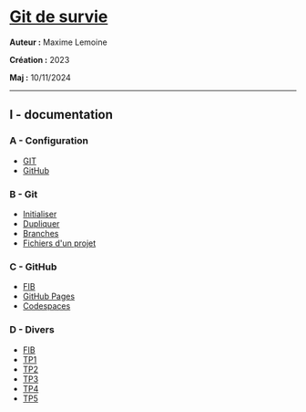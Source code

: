 # [Git de survie](https://maximeuuu.github.io/GitDeSurvie/)

**Auteur :** Maxime Lemoine

**Création :** 2023

**Maj :** 10/11/2024

---

## I - documentation

### A - Configuration

* [GIT](ressources/documentation/config/GIT.md)
* [GitHub](ressources/documentation/config/GitHub.md)

### B - Git

* [Initialiser](ressources/documentation/git/InitialiserDepot.md)
* [Dupliquer](ressources/documentation/git/DuplicationProjets.md)
* [Branches](ressources/documentation/git/Branches.md)
* [Fichiers d'un projet](ressources/documentation/git/FichiersProjet.md)

### C - GitHub

* [FIB](ressources/documentation/github/FIB.md)
* [GitHub Pages](ressources/documentation/github/GitHubPages.md)
* [Codespaces](ressources/documentation/github/Codespaces.md)

### D - Divers

* [FIB](ressources/documentation/divers/Markdown.md)
* [TP1](ressources/exemples/TP1/README.md)
* [TP2](ressources/exemples/TP2/README.md)
* [TP3](ressources/exemples/TP3/README.md)
* [TP4](ressources/exemples/TP4/README.md)
* [TP5](ressources/exemples/TP5/README.md)
